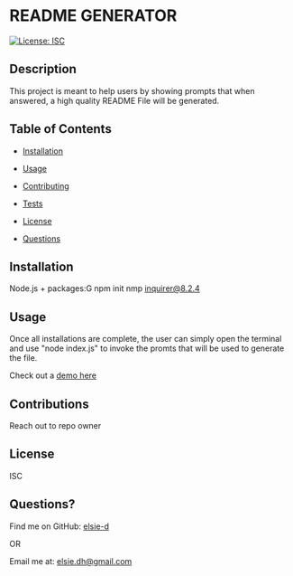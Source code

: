 
# README GENERATOR
[![License: ISC](https://img.shields.io/badge/License-ISC-blue.svg)](https://opensource.org/licenses/ISC)


    
## Description
This project is meant to help users by  showing prompts that when answered, a high quality README  File will be generated.
            
## Table of Contents
            
- [Installation](#installation)
- [Usage](#usage)
- [Contributing](#contributions)
- [Tests](#tests)

- [License](#license)
        
- [Questions](#questions)
            
## Installation
Node.js + packages:G
npm init 
nmp inquirer@8.2.4
            
            
## Usage
Once all installations are complete, the user can simply open the terminal and use "node index.js" to invoke the promts that will be  used to  generate the file.

Check out a [demo here](https://drive.google.com/file/d/16dJl6LIO3IGwNv6LtdJTKkHS1ERV1gV0/view)
            
## Contributions
Reach out to repo owner
            

            
## License
ISC
            
            
## Questions?
Find me on GitHub: <a href="https://github.com/elsie-d" target="_blank">elsie-d</a>
            
OR
            
Email me at: <a href="mailto:elsie.dh@gmail.com" target="_blank">elsie.dh@gmail.com</a>
  